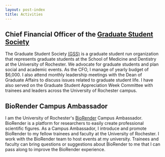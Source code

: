 ```yaml
---
layout: post-index
title: Activities
---
```


## Chief Financial Officer of the [Graduate Student Society](https://www.urmc.rochester.edu/education/graduate/current-students/graduate-student-society.aspx)

The Graduate Student Society [(GSS)](https://www.urmc.rochester.edu/education/graduate/current-students/graduate-student-society.aspx) is a graduate student run organization 
that represents graduate students at the School of Medicine and Dentistry at the University of Rochester. We advocate for graduate students and plan social and academic events.
As the CFO, I manage of yearly budget of $6,000. I also attend monthly leadership meetings with the Dean of Graduate Affairs to discuss issues related to graduate student life.
I have also served on the Graduate Student Appreciation Week Committee with trainees and leaders across the University of Rochester campus. 


## BioRender Campus Ambassador

I am the University of Rochester's [BioRender](https://biorender.com/) Campus Ambassador. BioRender is a platform for researchers to easily create professional scientific figures.
As a Campus Ambassador, I introduce and promote BioRender to my fellow trainees and faculty at the University of Rochester. 
I work with the BioRender team to host events at my university.
Trainees and faculty can bring questions or suggestions about BioRender to me that I can pass along to improve the BioRender experience. 
